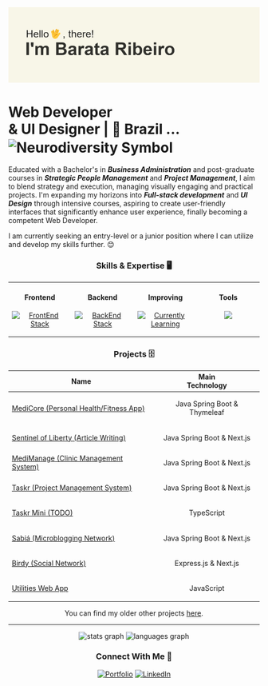 ![banner](https://github.com/Barata-Ribeiro/Barata-Ribeiro/blob/main/header.png)

# Web Developer <br/> & UI Designer | 📍 Brazil ... <img src="https://upload.wikimedia.org/wikipedia/commons/thumb/4/4e/Pastel_Neurodiversity_Symbol.png/1200px-Pastel_Neurodiversity_Symbol.png" align="center" height="12" width="26" alt="Neurodiversity Symbol">

Educated with a Bachelor's in ***Business Administration*** and post-graduate courses in ***Strategic People Management*** and ***Project Management***, I aim to blend strategy and execution, managing visually engaging and practical projects. I'm expanding my horizons into ***Full-stack development*** and ***UI Design*** through intensive courses, aspiring to create user-friendly interfaces that significantly enhance user experience, finally becoming a competent Web Developer.

I am currently seeking an entry-level or a junior position where I can utilize and develop my skills further. 😊


<div align="center">

### Skills & Expertise 🖥️

<table border="0"><tr>
<td valign="top" width="25%">
<h4 align="center">Frontend</h4>
<p align="center">
    <a href="https://skillicons.dev">
        <img src="https://skillicons.dev/icons?i=html,css,tailwind,typescript,nextjs,angular&perline=2" alt="FrontEnd Stack">
    </a>
</p>
</td>

<td valign="top" width="25%">
<h4 align="center">Backend</h4>
<p align="center">
    <a href="https://skillicons.dev">
        <img src="https://skillicons.dev/icons?i=nodejs,express,java,spring&perline=2" alt="BackEnd Stack">
    </a>
</p>
</td>

<td valign="top" width="25%">
<h4 align="center">Improving</h4>
<p align="center">
    <a href="https://skillicons.dev">
        <img src="https://skillicons.dev/icons?i=spring,postgres,mysql&perline=2" alt="Currently Learning">
    </a>
</p>
</td>

<td valign="top" width="25%">
  <h4 align="center">Tools</h4>
  <p align="center">
  <a href="https://skillicons.dev">
    <img src="https://skillicons.dev/icons?i=ps,figma,idea,vscode,arch,git&perline=2" />
  </a>
</p></td></tr></table>
</div>

<div align="center">
    
### Projects 🗄️
    
| Name | Main <br/> Technology |
| ------------ | ---------- |
| [MediCore (Personal Health/Fitness App)](https://github.com/Barata-Ribeiro/MediCore) | <p align="center">Java Spring Boot & Thymeleaf</p> | 
| [Sentinel of Liberty (Article Writing)](https://github.com/Barata-Ribeiro/SentinelOfLiberty) | <p align="center">Java Spring Boot & Next.js</p> | 
| [MediManage (Clinic Management System)](https://github.com/Barata-Ribeiro/mediManage/) | <p align="center">Java Spring Boot & Next.js</p> | 
| [Taskr (Project Management System)](https://github.com/Barata-Ribeiro/Taskr/) | <p align="center">Java Spring Boot & Next.js</p> | 
| [Taskr Mini (TODO)](https://github.com/Barata-Ribeiro/taskr_mini/) | <p align="center">TypeScript</p> | 
| [Sabiá (Microblogging Network)](https://github.com/Barata-Ribeiro/sabia) | <p align="center">Java Spring Boot & Next.js</p> |
| [Birdy (Social Network)](https://github.com/Barata-Ribeiro/Birdy) | <p align="center">Express.js & Next.js</p> |
| [Utilities Web App](https://github.com/Barata-Ribeiro/utilities_webapp) | <p align="center">JavaScript</p> |

<p align="center">You can find my older other projects <a href="https://github.com/Barata-Ribeiro?tab=repositories" target="_blank" rel="noreferrer noopener">here</a>.</p>

</div>

---
<div align="center">
  <img src="https://github-readme-stats-1g3zc0g40-barataribeiros-projects.vercel.app/api?hide_title=true&hide_rank=false&show_icons=true&include_all_commits=true&count_private=true&disable_animations=false&theme=swift&locale=en&hide_border=true&username=Barata-Ribeiro" height="150" alt="stats graph" decoding="async" loading="lazy" />
  <img src="https://github-readme-stats-1g3zc0g40-barataribeiros-projects.vercel.app/api/top-langs?locale=en&hide_title=false&layout=compact&card_width=320&langs_count=6&theme=swift&hide_border=true&username=Barata-Ribeiro" height="150" alt="languages graph" decoding="async" loading="lazy" />

  ### Connect With Me 🤝

[![Portfolio](https://img.shields.io/badge/Portfolio-%23000000.svg?style=for-the-badge&logo=firefox&logoColor=#FF7139)](https://barataribeiro.com/) [![LinkedIn](https://img.shields.io/badge/linkedin-%230077B5.svg?style=for-the-badge&logo=linkedin&logoColor=white)](https://www.linkedin.com/in/barataribeiro/)
</div>

